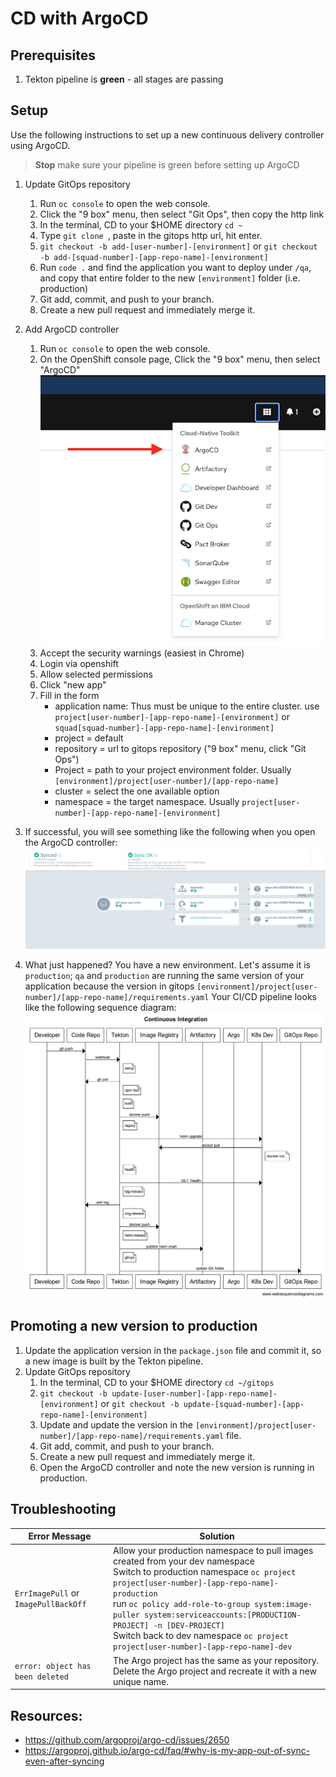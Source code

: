 # CD with ArgoCD

## Prerequisites

1. Tekton pipeline is **green** - all stages are passing

## Setup

Use the following instructions to set up a new continuous delivery controller using ArgoCD.

> **Stop** make sure your pipeline is green before setting up ArgoCD

1. Update GitOps repository
   1. Run `oc console` to open the web console.
   1. Click the "9 box" menu, then select "Git Ops", then copy the http link
   1. In the terminal, CD to your $HOME directory `cd ~`
   1. Type `git clone `, paste in the gitops http url, hit enter.
   1. `git checkout -b add-[user-number]-[environment]` or `git checkout -b add-[squad-number]-[app-repo-name]-[environment]`
   1. Run `code .` and find the application you want to deploy under `/qa`, and copy that entire folder to the new `[environment]` folder (i.e. production)
   1. Git add, commit, and push to your branch.
   1. Create a new pull request and immediately merge it.

1. Add ArgoCD controller
   1. Run `oc console` to open the web console.
   1. On the OpenShift console page, Click the "9 box" menu, then select "ArgoCD"
      ![](./argo-menu.png)
   1. Accept the security warnings (easiest in Chrome)
   1. Login via openshift
   1. Allow selected permissions
   1. Click "new app"
   1. Fill in the form
      - application name: Thus must be unique to the entire cluster. use `project[user-number]-[app-repo-name]-[environment]` or `squad[squad-number]-[app-repo-name]-[environment]`
      - project = default
      - repository = url to gitops repository ("9 box" menu, click "Git Ops")
      - Project = path to your project environment folder. Usually `[environment]/project[user-number]/[app-repo-name]`
      - cluster = select the one available option
      - namespace = the target namespace. Usually `project[user-number]-[app-repo-name]-[environment]`
1. If successful, you will see something like the following when you open the ArgoCD controller:
   ![](./argo-success.png)
1. What just happened?
   You have a new environment. Let's assume it is `production`; `qa` and `production` are running the same version of your application because the version in gitops `[environment]/project[user-number]/[app-repo-name]/requirements.yaml`
	Your CI/CD pipeline looks like the following sequence diagram:
   ![](./argo-cd.png)
   
## Promoting a new version to production

1. Update the application version in the `package.json` file and commit it, so a new image is built by the Tekton pipeline.
1. Update GitOps repository
	1. In the terminal, CD to your $HOME directory `cd ~/gitops`
	1. `git checkout -b update-[user-number]-[app-repo-name]-[environment]` or `git checkout -b update-[squad-number]-[app-repo-name]-[environment]`
	1. Update and update the version in the `[environment]/project[user-number]/[app-repo-name]/requirements.yaml` file.
	1. Git add, commit, and push to your branch.
	1. Create a new pull request and immediately merge it.
	1. Open the ArgoCD controller and note the new version is running in production.

## Troubleshooting

| Error Message                     | Solution                                                                                                                                                                                                                                                                                                                                                   |
| --------------------------------- | ---------------------------------------------------------------------------------------------------------------------------------------------------------------------------------------------------------------------------------------------------------------------------------------------------------------------------------------------------------- |
| `ErrImagePull` or `ImagePullBackOff` | Allow your production namespace to pull images created from your dev namespace<br>Switch to production namespace `oc project project[user-number]-[app-repo-name]-production`<br>run `oc policy add-role-to-group system:image-puller system:serviceaccounts:[PRODUCTION-PROJECT] -n [DEV-PROJECT]` <br>Switch back to dev namespace `oc project project[user-number]-[app-repo-name]-dev` |
| `error: object has been deleted` | The Argo project has the same as your repository. Delete the Argo project and recreate it with a new unique name. |

## Resources:

- https://github.com/argoproj/argo-cd/issues/2650
- https://argoproj.github.io/argo-cd/faq/#why-is-my-app-out-of-sync-even-after-syncing
